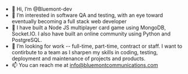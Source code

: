 - 👋 Hi, I’m @Bluemont-dev
- 👀 I’m interested in software QA and testing, with an eye toward eventually becoming a full stack web developer
- 🌱 I have built a Node JS multiplayer card game using MongoDB, Socket.IO. I also have built an online community using Python and PostgreSQL.
- 💞️ I’m looking for work -- full-time, part-time, contract or staff. I want to contirbute to a team as I sharpen my skills in coding, testing, deployment and maintenance of projects and products.
- 📫 You can reach me at info@bluemontcommunications.com

<!---
Bluemont-dev/Bluemont-dev is a ✨ special ✨ repository because its `README.md` (this file) appears on your GitHub profile.
You can click the Preview link to take a look at your changes.
--->
